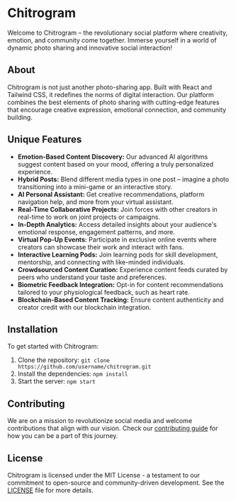 # Chitrogram

Welcome to Chitrogram – the revolutionary social platform where creativity, emotion, and community come together. Immerse yourself in a world of dynamic photo sharing and innovative social interaction!

## About

Chitrogram is not just another photo-sharing app. Built with React and Tailwind CSS, it redefines the norms of digital interaction. Our platform combines the best elements of photo sharing with cutting-edge features that encourage creative expression, emotional connection, and community building.

## Unique Features

- **Emotion-Based Content Discovery:** Our advanced AI algorithms suggest content based on your mood, offering a truly personalized experience.
- **Hybrid Posts:** Blend different media types in one post – imagine a photo transitioning into a mini-game or an interactive story.
- **AI Personal Assistant:** Get creative recommendations, platform navigation help, and more from your virtual assistant.
- **Real-Time Collaborative Projects:** Join forces with other creators in real-time to work on joint projects or campaigns.
- **In-Depth Analytics:** Access detailed insights about your audience's emotional response, engagement patterns, and more.
- **Virtual Pop-Up Events:** Participate in exclusive online events where creators can showcase their work and interact with fans.
- **Interactive Learning Pods:** Join learning pods for skill development, mentorship, and connecting with like-minded individuals.
- **Crowdsourced Content Curation:** Experience content feeds curated by peers who understand your taste and preferences.
- **Biometric Feedback Integration:** Opt-in for content recommendations tailored to your physiological feedback, such as heart rate.
- **Blockchain-Based Content Tracking:** Ensure content authenticity and creator credit with our blockchain integration.

## Installation

To get started with Chitrogram:

1. Clone the repository: `git clone https://github.com/username/chitrogram.git`
2. Install the dependencies: `npm install`
3. Start the server: `npm start`

## Contributing

We are on a mission to revolutionize social media and welcome contributions that align with our vision. Check our [contributing guide](CONTRIBUTING.md) for how you can be a part of this journey.

## License

Chitrogram is licensed under the MIT License - a testament to our commitment to open-source and community-driven development. See the [LICENSE](LICENSE) file for more details.
